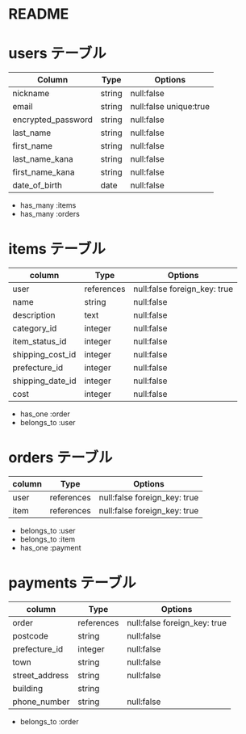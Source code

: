 # README

# users テーブル

| Column             | Type   | Options                              |
| ------------------ | ------ | ------------------------------------ |
| nickname           | string | null:false    |
| email              | string | null:false unique:true   |
| encrypted_password | string | null:false    |
| last_name          | string | null:false                           |
| first_name         | string | null:false                           |
| last_name_kana     | string | null:false                           |
| first_name_kana    | string | null:false                           |
| date_of_birth      | date   | null:false                           |

 - has_many :items
 - has_many :orders
 
  # items テーブル

| column             | Type    | Options                              |
| ------------------ | ------  | ------------------------------------ |
| user               | references | null:false  foreign_key: true        |
| name               | string  | null:false                           |
| description        | text    | null:false                           |
| category_id        | integer    | null:false                           |
| item_status_id     | integer    | null:false                           |
| shipping_cost_id   | integer    | null:false                           |
| prefecture_id      | integer    | null:false                           |
| shipping_date_id   | integer    | null:false                           |
|      cost         | integer  | null:false                           |

- has_one :order
- belongs_to :user

# orders テーブル

| column             | Type        | Options                              |
| ------------------ | ----------- | ------------------------------------ |
| user               | references  | null:false foreign_key: true         |
| item               | references  | null:false foreign_key: true         |

- belongs_to :user
- belongs_to :item
- has_one :payment

# payments テーブル

| column             | Type         | Options                              |
| ------------------ | ------------ | ------------------------------------ |
| order             | references   | null:false foreign_key: true         |
| postcode           | string       | null:false                           |
| prefecture_id      | integer      | null:false                           |
| town               | string       | null:false                           |
| street_address     | string       | null:false                           |
| building           | string       |                                      |
| phone_number       | string       | null:false                        |

- belongs_to :order